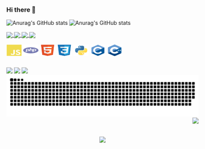 ### Hi there 👋

<!--
**LopesGeovane/LopesGeovane** is a ✨ _special_ ✨ repository because its `README.md` (this file) appears on your GitHub profile.

Here are some ideas to get you started:

- 🔭 I’m currently working on ...
- 🌱 I’m currently learning ...
- 👯 I’m looking to collaborate on ...
- 🤔 I’m looking for help with ...
- 💬 Ask me about ...
- 📫 How to reach me: ...
- 😄 Pronouns: ...
- ⚡ Fun fact: ...
-->

![Anurag's GitHub stats](https://github-readme-stats.vercel.app/api?username=LopesGeovane&show_icons=true&theme=calm_pink&include_all_commits=true&count_private=true)
![Anurag's GitHub stats](https://github-readme-stats.vercel.app/api?username=LopesGeovane&show_icons=true&theme=calm_pink&include_all_commits=true&count_private=true&custom_title=LopesGeovane)


<a href="https://github.com/LopesGeovane/github-readme-stats">
  <img height=200 align="center" src="https://github-readme-stats.vercel.app/api?username=LopesGeovane&show_icons=true&theme=gotham&include_all_commits=true&count_private=true" />
</a>
<a href="https://github.com/LopesGeovane/convoychat">
  <img height=200 align="center" src="https://github-readme-stats.vercel.app/api/top-langs?username=LopesGeovane&layout=compact&langs_count=8&card_width=320&show_icons=true&theme=gotham&include_all_commits=true&count_private=true" />
</a>

<a href="https://github.com/LopesGeovane/github-readme-stats">
  <img align="center" src="https://github-readme-stats.vercel.app/api/pin/?username=LopesGeovane&repo=MeuPortifolio&theme=gotham" />
</a>
<a href="https://github.com/LopesGeovane/convoychat">
  <img align="center" src="https://github-readme-stats.vercel.app/api/pin/?username=LopesGeovane&repo=SiteProjetoBateriaWifi&theme=gotham" />
</a>


<div style="display: inline_block"><br>
  <img align="center" alt="GG-Js" height="30" width="40" src="https://raw.githubusercontent.com/devicons/devicon/master/icons/javascript/javascript-plain.svg">
  <img align="center" alt="GG-PHP" height="30" width="40" src="https://raw.githubusercontent.com/devicons/devicon/master/icons/php/php-plain.svg">
  <img align="center" alt="GG-HTML" height="30" width="40" src="https://raw.githubusercontent.com/devicons/devicon/master/icons/html5/html5-original.svg">
  <img align="center" alt="GG-CSS" height="30" width="40" src="https://raw.githubusercontent.com/devicons/devicon/master/icons/css3/css3-original.svg">
  <img align="center" alt="GG-Python" height="30" width="40" src="https://raw.githubusercontent.com/devicons/devicon/master/icons/python/python-original.svg">
  <img align="center" alt="GG-C" height="30" width="40" src="https://raw.githubusercontent.com/devicons/devicon/master/icons/c/c-original.svg">
  <img align="center" alt="GG-C++" height="30" width="40" src="https://raw.githubusercontent.com/devicons/devicon/master/icons/cplusplus/cplusplus-original.svg">
</div>

##

<div> 
  <a href="https://www.instagram.com/viniciusgeovane/" target="_blank"><img src="https://img.shields.io/badge/-Instagram-%23E4405F?style=for-the-badge&logo=instagram&logoColor=white" target="_blank"></a>
 	<a href = "mailto:geovl450al@gmail.com"><img src="https://img.shields.io/badge/-Gmail-%23333?style=for-the-badge&logo=gmail&logoColor=white" target="_blank"></a>
  <a href="https://www.linkedin.com/in/geovane-lopes-3b5713242/" target="_blank"><img src="https://img.shields.io/badge/-LinkedIn-%230077B5?style=for-the-badge&logo=linkedin&logoColor=white" target="_blank"></a> 
</div>

<picture>
  <source media="(prefers-color-scheme: dark)" srcset="https://raw.githubusercontent.com/LopesGeovane/LopesGeovane/output/github-contribution-grid-snake-dark.svg">
  <source media="(prefers-color-scheme: light)" srcset="https://raw.githubusercontent.com/LopesGeovane/LopesGeovane/output/github-contribution-grid-snake.svg">
  <img alt="github contribution grid snake animation" src="https://raw.githubusercontent.com/LopesGeovane/LopesGeovane/output/github-contribution-grid-snake.svg">
</picture>

<img align="right" src="https://visitor-badge.laobi.icu/badge?page_id=LopesGeovane.LopesGeovane" />

<h1 align="center">
    <img src="https://readme-typing-svg.herokuapp.com/?font=Righteous&size=35&center=true&vCenter=true&width=500&height=70&duration=4000&lines=Oi+pessoa!+👋;+Eu+sou+Geovane!;" />
</h1>

